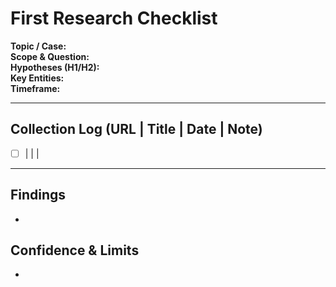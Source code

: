 # First Research Checklist

**Topic / Case:**  
**Scope & Question:**  
**Hypotheses (H1/H2):**  
**Key Entities:**  
**Timeframe:**  

---

## Collection Log (URL | Title | Date | Note)
- [ ]  |  |  |  

---

## Findings
- 

## Confidence & Limits
- 
